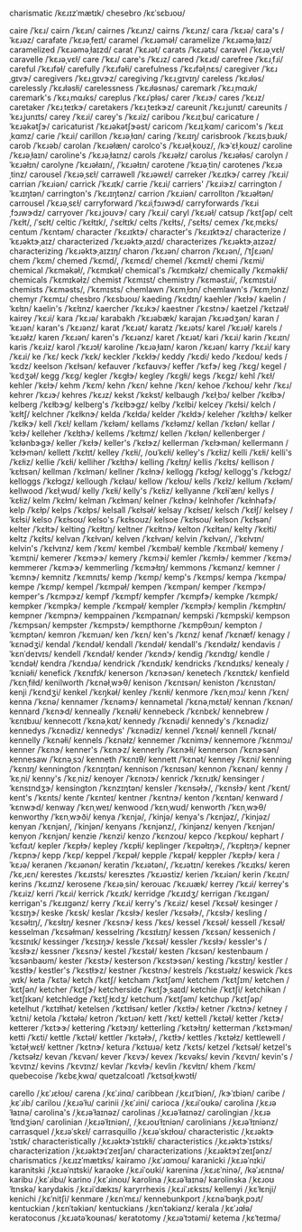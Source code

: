 charismatic	/kɛɹɪzˈmætɪk/
chesebro	/kɛˈsɛbɹoʊ/

caire	/ˈkɛɹ/
cairn	/ˈkɛɹn/
cairnes	/ˈkɛɹnz/
cairns	/ˈkɛɹnz/
cara	/ˈkɛɹə/
cara's	/ˈkɛɹəz/
carafate	/ˈkɛɹəˌfeɪt/
caramel	/ˈkɛɹəməɫ/
caramelize	/ˈkɛɹəməˌɫaɪz/
caramelized	/ˈkɛɹəməˌɫaɪzd/
carat	/ˈkɛɹət/
carats	/ˈkɛɹəts/
caravel	/ˈkɛɹəˌvɛɫ/
caravelle	/ˈkɛɹəˌvɛɫ/
care	/ˈkɛɹ/
care's	/ˈkɛɹz/
cared	/ˈkɛɹd/
carefree	/ˈkɛɹˌfɹi/
careful	/ˈkɛɹfəɫ/
carefully	/ˈkɛɹfəɫi/
carefulness	/ˈkɛɹfəɫˌnɛs/
caregiver	/ˈkɛɹˌɡɪvɝ/
caregivers	/ˈkɛɹˌɡɪvɝz/
caregiving	/ˈkɛɹˌɡɪvɪŋ/
careless	/ˈkɛɹɫəs/
carelessly	/ˈkɛɹɫəsɫi/
carelessness	/ˈkɛɹɫəsnəs/
caremark	/ˈkɛɹˌmɑɹk/
caremark's	/ˈkɛɹˌmɑɹks/
careplus	/ˈkɛɹˈpɫəs/
carer	/ˈkɛɹɝ/
cares	/ˈkɛɹz/
caretaker	/ˈkɛɹˌteɪkɝ/
caretakers	/ˈkɛɹˌteɪkɝz/
careunit	/ˈkɛɹˌjunɪt/
careunits	/ˈkɛɹˌjunɪts/
carey	/ˈkɛɹi/
carey's	/ˈkɛɹiz/
caribou	/ˈkɛɹɪˌbu/
caricature	/ˈkɛɹəkətʃɝ/
caricaturist	/ˈkɛɹəkətʃɝəst/
caricom	/ˈkɛɹɪˌkɑm/
caricom's	/ˈkɛɹɪˌkɑmz/
carie	/ˈkɛɹi/
carillon	/ˈkɛɹəˌɫɑn/
caring	/ˈkɛɹɪŋ/
carisbrook	/ˈkɛɹɪsˌbɹʊk/
carob	/ˈkɛɹəb/
carolan	/ˈkɛɹəɫæn/
carolco's	/ˈkɛɹəɫˌkoʊz/, /kɝˈɛɫˌkoʊz/
caroline	/ˈkɛɹəˌɫaɪn/
caroline's	/ˈkɛɹəˌɫaɪnz/
carols	/ˈkɛɹəɫz/
carolus	/ˈkɛɹəɫəs/
carolyn	/ˈkɛɹəɫɪn/
carolyne	/ˈkɛɹəɫaɪn/, /ˈkɛɹəɫɪn/
carotene	/ˈkɛɹəˌtin/
carotenes	/ˈkɛɹəˌtinz/
carousel	/ˈkɛɹəˌsɛɫ/
carrawell	/ˈkɛɹəwɛɫ/
carreker	/ˈkɛɹɪkɝ/
carrey	/ˈkɛɹi/
carrian	/ˈkɛɹiən/
carrick	/ˈkɛɹɪk/
carrie	/ˈkɛɹi/
carriers'	/ˈkɛɹiɝz/
carrington	/ˈkɛɹɪŋtən/
carrington's	/ˈkɛɹɪŋtənz/
carrion	/ˈkɛɹiən/
carrollton	/ˈkɛɹəɫtən/
carrousel	/ˈkɛɹəˌsɛɫ/
carryforward	/ˈkɛɹiˌfɔɹwɝd/
carryforwards	/ˈkɛɹiˌfɔɹwɝdz/
carryover	/ˈkɛɹˌjoʊvɝ/
cary	/ˈkɛɹi/
caryl	/ˈkɛɹəɫ/
catsup	/ˈkɛtʃəp/
celt	/ˈkɛɫt/, /ˈsɛɫt/
celtic	/ˈkɛɫtɪk/, /ˈsɛɫtɪk/
celts	/ˈkɛɫts/, /ˈsɛɫts/
cemex	/ˈkɛˌmɛks/
centum	/ˈkɛntəm/
character	/ˈkɛɹɪktɝ/
character's	/ˈkɛɹɪktɝz/
characterize	/ˈkɛɹəktɝˌaɪz/
characterized	/ˈkɛɹəktɝˌaɪzd/
characterizes	/ˈkɛɹəktɝˌaɪzəz/
characterizing	/ˈkɛɹəktɝˌaɪzɪŋ/
charon	/ˈkɛɹən/
charron	/ˈkɛɹən/, /ˈtʃɛɹən/
chem	/ˈkɛm/
chemed	/ˈkɛmd/, /ˈkɛmɛd/
chemel	/ˈkɛmɛɫ/
chemi	/ˈkɛmi/
chemical	/ˈkɛməkəɫ/, /ˈkɛmɪkəɫ/
chemical's	/ˈkɛmɪkəɫz/
chemically	/ˈkɛməkɫi/
chemicals	/ˈkɛmɪkəɫz/
chemist	/ˈkɛmɪst/
chemistry	/ˈkɛməstɹi/, /ˈkɛmɪstɹi/
chemists	/ˈkɛməsts/, /ˈkɛmɪsts/
chemlawn	/ˈkɛmˌɫɔn/
chemlawn's	/ˈkɛmˌɫɔnz/
chemyr	/ˈkɛmɪɹ/
chesbro	/ˈkɛsbɹoʊ/
kaeding	/ˈkɛdɪŋ/
kaehler	/ˈkɛɫɝ/
kaelin	/ˈkɛɫɪn/
kaelin's	/ˈkɛɫɪnz/
kaercher	/ˈkɛɹkɝ/
kaestner	/ˈkɛstnɝ/
kaetzel	/ˈkɛtzəɫ/
kairey	/ˈkɛɹi/
kara	/ˈkɛɹə/
karabakh	/ˈkɛɹəbæk/
karajan	/ˈkɛɹədʒən/
karan	/ˈkɛɹən/
karan's	/ˈkɛɹənz/
karat	/ˈkɛɹət/
karatz	/ˈkɛɹəts/
karel	/ˈkɛɹəɫ/
karels	/ˈkɛɹəɫz/
karen	/ˈkɛɹən/
karen's	/ˈkɛɹənz/
karet	/ˈkɛɹət/
kari	/ˈkɛɹi/
karin	/ˈkɛɹɪn/
karis	/ˈkɛɹiz/
karol	/ˈkɛɹɔɫ/
karoline	/ˈkɛɹəˌɫaɪn/
karon	/ˈkɛɹən/
karry	/ˈkɛɹi/
kary	/ˈkɛɹi/
ke	/ˈkɛ/
keck	/ˈkɛk/
keckler	/ˈkɛkɫɝ/
keddy	/ˈkɛdi/
kedo	/ˈkɛdoʊ/
keds	/ˈkɛdz/
keelson	/ˈkɛɫsən/
kefauver	/ˈkɛfaʊvɝ/
keffer	/ˈkɛfɝ/
keg	/ˈkɛɡ/
kegel	/ˈkɛdʒəɫ/
kegg	/ˈkɛɡ/
kegler	/ˈkɛɡɫɝ/
kegley	/ˈkɛɡɫi/
kegs	/ˈkɛɡz/
kehl	/ˈkɛɫ/
kehler	/ˈkɛɫɝ/
kehm	/ˈkɛm/
kehn	/ˈkɛn/
kehne	/ˈkɛn/
kehoe	/ˈkɛhoʊ/
kehr	/ˈkɛɹ/
kehrer	/ˈkɛɹɝ/
kehres	/ˈkɛɹz/
kekst	/ˈkɛkst/
kelbaugh	/ˈkɛɫˌbɔ/
kelber	/ˈkɛɫbɝ/
kelberg	/ˈkɛɫbɝɡ/
kelberg's	/ˈkɛɫbɝɡz/
kelby	/ˈkɛɫbi/
kelcey	/ˈkɛɫsi/
kelch	/ˈkɛɫtʃ/
kelchner	/ˈkɛɫknɝ/
kelda	/ˈkɛɫdə/
kelder	/ˈkɛɫdɝ/
keleher	/ˈkɛɫɪhɝ/
kelker	/ˈkɛɫkɝ/
kell	/ˈkɛɫ/
kellam	/ˈkɛɫəm/
kellams	/ˈkɛɫəmz/
kellan	/ˈkɛɫən/
kellar	/ˈkɛɫɝ/
kelleher	/ˈkɛɫɪhɝ/
kellems	/ˈkɛɫɪmz/
kellen	/ˈkɛɫən/
kellenberger	/ˈkɛɫənbɝɡɝ/
keller	/ˈkɛɫɝ/
keller's	/ˈkɛɫɝz/
kellerman	/ˈkɛɫɝmən/
kellermann	/ˈkɛɫɝmən/
kellett	/ˈkɛɫɪt/
kelley	/ˈkɛɫi/, /oʊˈkɛɫi/
kelley's	/ˈkɛɫiz/
kelli	/ˈkɛɫi/
kelli's	/ˈkɛɫiz/
kellie	/ˈkɛɫi/
kelliher	/ˈkɛɫɪhɝ/
kelling	/ˈkɛɫɪŋ/
kellis	/ˈkɛɫɪs/
kellison	/ˈkɛɫɪsən/
kellman	/ˈkɛɫmən/
kellner	/ˈkɛɫnɝ/
kellogg	/ˈkɛɫɔɡ/
kellogg's	/ˈkɛɫɔɡz/
kelloggs	/ˈkɛɫɔɡz/
kellough	/ˈkɛɫaʊ/
kellow	/ˈkɛɫoʊ/
kells	/ˈkɛɫz/
kellum	/ˈkɛɫəm/
kellwood	/ˈkɛɫˌwʊd/
kelly	/ˈkɛɫi/
kelly's	/ˈkɛɫiz/
kellyanne	/ˈkɛɫiˈæn/
kellys	/ˈkɛɫiz/
kelm	/ˈkɛɫm/
kelman	/ˈkɛɫmən/
kelner	/ˈkɛɫnɝ/
kelnhofer	/ˈkɛɫnhəfɝ/
kelp	/ˈkɛɫp/
kelps	/ˈkɛɫps/
kelsall	/ˈkɛɫsəɫ/
kelsay	/ˈkɛɫseɪ/
kelsch	/ˈkɛɫʃ/
kelsey	/ˈkɛɫsi/
kelso	/ˈkɛɫsoʊ/
kelso's	/ˈkɛɫsoʊz/
kelsoe	/ˈkɛɫsoʊ/
kelson	/ˈkɛɫsən/
kelter	/ˈkɛɫtɝ/
kelting	/ˈkɛɫtɪŋ/
keltner	/ˈkɛɫtnɝ/
kelton	/ˈkɛɫtən/
kelty	/ˈkɛɫti/
keltz	/ˈkɛɫts/
kelvan	/ˈkɛɫvən/
kelven	/ˈkɛɫvən/
kelvin	/ˈkɛɫvən/, /ˈkɛɫvɪn/
kelvin's	/ˈkɛɫvɪnz/
kem	/ˈkɛm/
kembel	/ˈkɛmbəɫ/
kemble	/ˈkɛmbəɫ/
kemeny	/ˈkɛmɪni/
kemerer	/ˈkɛmɝɝ/
kemery	/ˈkɛmɝi/
kemler	/ˈkɛmɫɝ/
kemmer	/ˈkɛmɝ/
kemmerer	/ˈkɛmɝɝ/
kemmerling	/ˈkɛmɝɫɪŋ/
kemmons	/ˈkɛmənz/
kemner	/ˈkɛmnɝ/
kemnitz	/ˈkɛmnɪts/
kemp	/ˈkɛmp/
kemp's	/ˈkɛmps/
kempa	/ˈkɛmpə/
kempe	/ˈkɛmp/
kempel	/ˈkɛmpəɫ/
kempen	/ˈkɛmpən/
kemper	/ˈkɛmpɝ/
kemper's	/ˈkɛmpɝz/
kempf	/ˈkɛmpf/
kempfer	/ˈkɛmpfɝ/
kempke	/ˈkɛmpk/
kempker	/ˈkɛmpkɝ/
kemple	/ˈkɛmpəɫ/
kempler	/ˈkɛmpɫɝ/
kemplin	/ˈkɛmpɫɪn/
kempner	/ˈkɛmpnɝ/
kemppainen	/ˈkɛmpaɪnən/
kempski	/ˈkɛmpski/
kempson	/ˈkɛmpsən/
kempster	/ˈkɛmpstɝ/
kempthorne	/ˈkɛmpθɔɹn/
kempton	/ˈkɛmptən/
kemron	/ˈkɛmɹən/
ken	/ˈkɛn/
ken's	/ˈkɛnz/
kenaf	/ˈkɛnæf/
kenagy	/ˈkɛnədʒi/
kendal	/ˈkɛndəɫ/
kendall	/ˈkɛndəɫ/
kendall's	/ˈkɛndəɫz/
kendavis	/ˈkɛnˈdeɪvɪs/
kendell	/ˈkɛndəɫ/
kender	/ˈkɛndɝ/
kendig	/ˈkɛndɪɡ/
kendle	/ˈkɛndəɫ/
kendra	/ˈkɛndɹə/
kendrick	/ˈkɛndɹɪk/
kendricks	/ˈkɛndɹɪks/
kenealy	/ˈkɛniəɫi/
kenefick	/ˈkɛnɪfɪk/
kenerson	/ˈkɛnɝsən/
kenetech	/ˈkɛnɪtɛk/
kenfield	/ˈkɛnˌfiɫd/
kenilworth	/ˈkɛnəɫˌwɝθ/
kenison	/ˈkɛnɪsən/
keniston	/ˈkɛnɪstɑn/
kenji	/ˈkɛndʒi/
kenkel	/ˈkɛŋkəɫ/
kenley	/ˈkɛnɫi/
kenmore	/ˈkɛnˌmɔɹ/
kenn	/ˈkɛn/
kenna	/ˈkɛnə/
kennamer	/ˈkɛnəmɝ/
kennametal	/ˈkɛnəˌmɛtəɫ/
kennan	/ˈkɛnən/
kennard	/ˈkɛnɝd/
kenneally	/ˈkɛnəɫi/
kennebeck	/ˈkɛnbɛk/
kennebrew	/ˈkɛnɪbɹu/
kennecott	/ˈkɛnəˌkɑt/
kennedy	/ˈkɛnədi/
kennedy's	/ˈkɛnədiz/
kennedys	/ˈkɛnədiz/
kennedys'	/ˈkɛnədiz/
kennel	/ˈkɛnəɫ/
kennell	/ˈkɛnəɫ/
kennelly	/ˈkɛnəɫi/
kennels	/ˈkɛnəɫz/
kennemer	/ˈkɛnimɝ/
kennemore	/ˈkɛnmɔɹ/
kenner	/ˈkɛnɝ/
kenner's	/ˈkɛnɝz/
kennerly	/ˈkɛnɝɫi/
kennerson	/ˈkɛnɝsən/
kennesaw	/ˈkɛnəˌsɔ/
kenneth	/ˈkɛnɪθ/
kennett	/ˈkɛnət/
kenney	/ˈkɛni/
kenning	/ˈkɛnɪŋ/
kennington	/ˈkɛnɪŋtən/
kennison	/ˈkɛnɪsən/
kennon	/ˈkɛnən/
kenny	/ˈkɛˌni/
kenny's	/ˈkɛˌniz/
kenoyer	/ˈkɛnɔɪɝ/
kenrick	/ˈkɛnɹɪk/
kensinger	/ˈkɛnsɪndʒɝ/
kensington	/ˈkɛnzɪŋtən/
kensler	/ˈkɛnsəɫɝ/, /ˈkɛnsɫɝ/
kent	/ˈkɛnt/
kent's	/ˈkɛnts/
kente	/ˈkɛnteɪ/
kentner	/ˈkɛntnɝ/
kenton	/ˈkɛntən/
kenward	/ˈkɛnwɝd/
kenway	/ˈkɛnˌweɪ/
kenwood	/ˈkɛnˌwʊd/
kenworth	/ˈkɛnˌwɝθ/
kenworthy	/ˈkɛnˌwɝði/
kenya	/ˈkɛnjə/, /ˈkinjə/
kenya's	/ˈkɛnjəz/, /ˈkinjəz/
kenyan	/ˈkɛnjən/, /ˈkinjən/
kenyans	/ˈkɛnjənz/, /ˈkinjənz/
kenyen	/ˈkɛnjən/
kenyon	/ˈkɛnjən/
kenzie	/ˈkɛnzi/
kenzo	/ˈkɛnzoʊ/
kepco	/ˈkɛpkoʊ/
kephart	/ˈkɛfɑɹt/
kepler	/ˈkɛpɫɝ/
kepley	/ˈkɛpɫi/
keplinger	/ˈkɛpəɫɪŋɝ/, /ˈkɛpɫɪŋɝ/
kepner	/ˈkɛpnɝ/
kepp	/ˈkɛp/
keppel	/ˈkɛpəɫ/
kepple	/ˈkɛpəɫ/
keppler	/ˈkɛpɫɝ/
kera	/ˈkɛɹə/
keranen	/ˈkɛɹənən/
keratin	/ˈkɛɹətən/, /ˈkɛɹətɪn/
kerekes	/ˈkɛɹɪks/
keren	/ˈkɛˌɹɛn/
kerestes	/ˈkɛɹɪsts/
keresztes	/ˈkɛɹəstiz/
kerien	/ˈkɛɹiən/
kerin	/ˈkɛɹɪn/
kerins	/ˈkɛɹɪnz/
kerosene	/ˈkɛɹəˌsin/
kerouac	/ˈkɛɹuæk/
kerrey	/ˈkɛɹi/
kerrey's	/ˈkɛɹiz/
kerri	/ˈkɛɹi/
kerrick	/ˈkɛɹɪk/
kerridge	/ˈkɛɹɪdʒ/
kerrigan	/ˈkɛɹɪɡən/
kerrigan's	/ˈkɛɹɪɡənz/
kerry	/ˈkɛɹi/
kerry's	/ˈkɛɹiz/
kesel	/ˈkɛsəɫ/
kesinger	/ˈkɛsɪŋɝ/
keske	/ˈkɛsk/
keslar	/ˈkɛsɫɝ/
kesler	/ˈkɛsəɫɝ/, /ˈkɛsɫɝ/
kesling	/ˈkɛsəɫɪŋ/, /ˈkɛsɫɪŋ/
kesner	/ˈkɛsnɝ/
kess	/ˈkɛs/
kessel	/ˈkɛsəɫ/
kessell	/ˈkɛsəɫ/
kesselman	/ˈkɛsəɫmən/
kesselring	/ˈkɛsɪɫɹɪŋ/
kessen	/ˈkɛsən/
kessenich	/ˈkɛsɪnɪk/
kessinger	/ˈkɛsɪŋɝ/
kessle	/ˈkɛsəɫ/
kessler	/ˈkɛsɫɝ/
kessler's	/ˈkɛsɫɝz/
kessner	/ˈkɛsnɝ/
kestel	/ˈkɛstəɫ/
kesten	/ˈkɛsən/
kestenbaum	/ˈkɛsənbaʊm/
kester	/ˈkɛstɝ/
kesterson	/ˈkɛstɝsən/
kesting	/ˈkɛstɪŋ/
kestler	/ˈkɛstɫɝ/
kestler's	/ˈkɛstɫɝz/
kestner	/ˈkɛstnɝ/
kestrels	/ˈkɛstɹəɫz/
keswick	/ˈkɛsˌwɪk/
keta	/ˈkɛtə/
ketch	/ˈkɛtʃ/
ketcham	/ˈkɛtʃəm/
ketchem	/ˈkɛtʃɪm/
ketchen	/ˈkɛtʃən/
ketcher	/ˈkɛtʃɝ/
ketcherside	/ˈkɛtʃɝˌsaɪd/
ketchie	/ˈkɛtʃi/
ketchikan	/ˈkɛtʃɪkən/
ketchledge	/ˈkɛtʃˌɫɛdʒ/
ketchum	/ˈkɛtʃəm/
ketchup	/ˈkɛtʃəp/
ketelhut	/ˈkɛtɪɫhət/
ketelsen	/ˈkɛtɪɫsən/
ketler	/ˈkɛtɫɝ/
ketner	/ˈkɛtnɝ/
ketney	/ˈkɛtni/
ketola	/ˈkɛtəɫə/
ketron	/ˈkɛtɹən/
kett	/ˈkɛt/
kettell	/ˈkɛtəɫ/
ketter	/ˈkɛtɝ/
ketterer	/ˈkɛtɝɝ/
kettering	/ˈkɛtɝɪŋ/
ketterling	/ˈkɛtɝɫɪŋ/
ketterman	/ˈkɛtɝmən/
ketti	/ˈkɛti/
kettle	/ˈkɛtəɫ/
kettler	/ˈkɛtəɫɝ/, /ˈkɛtɫɝ/
kettles	/ˈkɛtəɫz/
kettlewell	/ˈkɛtəɫˌwɛɫ/
kettner	/ˈkɛtnɝ/
ketura	/ˈkɛtʊɹə/
ketz	/ˈkɛts/
ketzel	/ˈkɛtsəɫ/
ketzel's	/ˈkɛtsəɫz/
kevan	/ˈkɛvən/
kever	/ˈkɛvɝ/
kevex	/ˈkɛvəks/
kevin	/ˈkɛvɪn/
kevin's	/ˈkɛvɪnz/
kevins	/ˈkɛvɪnz/
kevlar	/ˈkɛvɫɝ/
kevlin	/ˈkɛvɫɪn/
khem	/ˈkɛm/
quebecoise	/ˈkɛbɛˌkwɑ/
quetzalcoatl	/ˈkɛtsɑɫˌkwɔtɫ/

carello	/ˌkɛˈɹɛɫoʊ/
carena	/ˌkɛˈɹinɑ/
caribbean	/ˌkɛɹɪˈbiən/, /kɝˈɪbiən/
caribe	/ˌkɛˈɹib/
carilou	/ˌkɛɹəˈɫu/
carinii	/ˌkɛˈɹini/
carioca	/ˌkɛɹiˈoʊkə/
carolina	/ˌkɛɹəˈɫaɪnə/
carolina's	/ˌkɛɹəˈɫaɪnəz/
carolinas	/ˌkɛɹəˈɫaɪnəz/
carolingian	/ˌkɛɹəˈɫɪndʒiən/
carolinian	/ˌkɛɹəˈɫɪniən/, /ˌkɛɹoʊˈɫɪniən/
carolinians	/ˌkɛɹəˈɫɪniənz/
carrasquel	/ˌkɛɹəˈskɛɫ/
carrasquillo	/ˌkɛɹəˈskɪɫoʊ/
characteristic	/ˌkɛɹəktɝˈɪstɪk/
characteristically	/ˌkɛɹəktɝˈɪstɪkɫi/
characteristics	/ˌkɛɹəktɝˈɪstɪks/
characterization	/ˌkɛɹəktɝɪˈzeɪʃən/
characterizations	/ˌkɛɹəktɝɪˈzeɪʃənz/
charismatics	/ˌkɛɹɪzˈmætɪks/
kairamo	/ˌkɛˈɹɑmoʊ/
karanicki	/ˌkɛɹəˈnɪki/
karanitski	/ˌkɛɹəˈnɪtski/
karaoke	/ˌkɛɹiˈoʊki/
karenina	/ˌkɛɹɛˈninə/, /kəˈɹɛnɪnə/
karibu	/ˌkɛˈɹibu/
karino	/ˌkɛˈɹinoʊ/
karolina	/ˌkɛɹəˈɫaɪnə/
karolinska	/ˌkɛɹoʊˈɫɪnskə/
karydakis	/ˌkɛɹiˈdækɪs/
karyrrhexis	/ˌkɛɹiˈɹɛksɪs/
kellenyi	/ˌkɛˈɫɛnji/
kenichi	/ˌkɛˈnitʃi/
kenmare	/ˌkɛnˈmɛɹ/
kennebunkport	/ˌkɛnəˈbəŋkˌpɔɹt/
kentuckian	/ˌkɛnˈtəkiən/
kentuckians	/ˌkɛnˈtəkiənz/
kerala	/ˌkɛˈɹɑɫə/
keratoconus	/ˌkɛɹətəˈkoʊnəs/
keratotomy	/ˌkɛɹəˈtɔtəmi/
ketema	/ˌkɛˈteɪmə/
